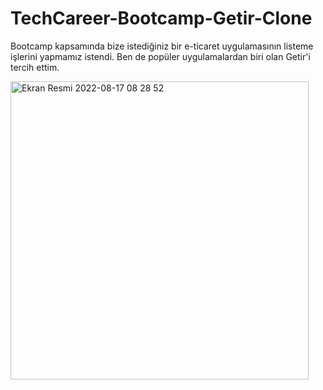 # TechCareer-Bootcamp-Getir-Clone
Bootcamp kapsamında bize istediğiniz bir e-ticaret uygulamasının listeme işlerini yapmamız istendi. Ben de popüler uygulamalardan biri olan Getir'i tercih ettim.


<img width="477" alt="Ekran Resmi 2022-08-17 08 28 52" src="https://user-images.githubusercontent.com/98783085/185041981-61e8fcfc-1b8e-428e-bee6-cf5d43677208.png">
